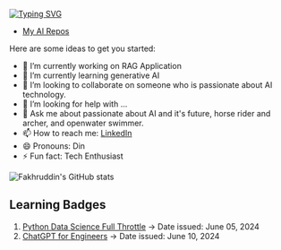 <!-- ### Hi 👋 I'm Fakhruddin 
[![Typing SVG](https://readme-typing-svg.demolab.com/?font=JetBrains+Mono&weight=600&size=32&duration=3500&pause=200&color=164B63&multiline=true&width=500&height=150&lines=Hi+👋+I'm+Fakhruddin;Welcome+to+my+github+repo)](https://git.io/typing-svg)
-->
[![Typing SVG](https://readme-typing-svg.demolab.com?font=JetBrains+Mono&size=28&duration=3000&pause=500&color=206D8F&vCenter=true&multiline=true&width=500&height=100&lines=Hi+%F0%9F%91%8B%2C+I'm+Fakhruddin;Welcome+to+my+github+profile)](https://git.io/typing-svg)

- [My AI Repos](https://github.com/Fakhruddin90/fakhruddin-ai-repos)
<!--
**Fakhruddin90/Fakhruddin90** is a ✨ _special_ ✨ repository because its `README.md` (this file) appears on your GitHub profile.
-->
Here are some ideas to get you started:

- 🔭 I’m currently working on RAG Application
- 🌱 I’m currently learning generative AI
- 👯 I’m looking to collaborate on someone who is passionate about AI technology.
- 🤔 I’m looking for help with ...
- 💬 Ask me about passionate about AI and it's future, horse rider and archer, and openwater swimmer.
- 📫 How to reach me: [LinkedIn](https://www.linkedin.com/in/fakhruddin-mohamad-saupe-a49b8367/)
- 😄 Pronouns: Din
- ⚡ Fun fact: Tech Enthusiast

![Fakhruddin's GitHub stats](https://github-readme-stats.vercel.app/api?username=Fakhruddin90&show_icons=true&theme=dark)

## Learning Badges

1. [Python Data Science Full Throttle](https://www.credly.com/badges/b573993a-fa78-4b7f-a1bd-2123b42b602c/public_url) -> Date issued: June 05, 2024
1. [ChatGPT for Engineers](https://www.credly.com/badges/219f0060-5222-451c-ac13-57dc491cbc6f/public_url) -> Date issued: June 10, 2024

